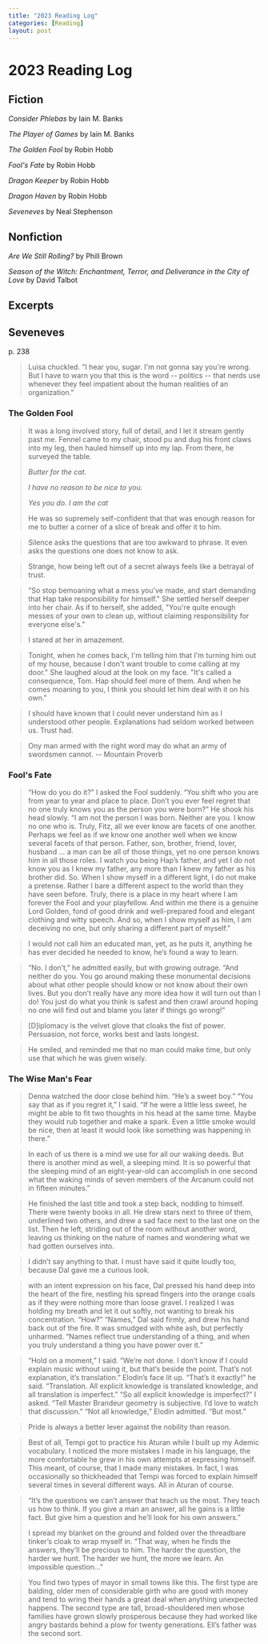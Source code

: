 ```yaml
---
title: "2023 Reading Log"
categories: [Reading]
layout: post
---
```

# 2023 Reading Log

## Fiction
_Consider Phlebas_ by Iain M. Banks

_The Player of Games_ by Iain M. Banks

_The Golden Fool_ by Robin Hobb

_Fool's Fate_ by Robin Hobb

_Dragon Keeper_ by Robin Hobb

_Dragon Haven_ by Robin Hobb

_Seveneves_ by Neal Stephenson

## Nonfiction
_Are We Still Rolling?_ by Phill Brown

_Season of the Witch: Enchantment, Terror, and Deliverance in the City of Love_ by David Talbot

## Excerpts

## Seveneves
p. 238
> Luisa chuckled. "I hear you, sugar. I'm not gonna say you're wrong. But I have to warn you that this is the word -- politics -- that nerds use whenever they feel impatient about the human realities of an organization."

### The Golden Fool
> It was a long involved story, full of detail, and I let it stream gently past me. Fennel came to my chair, stood pu and dug his front claws into my leg, then hauled himself up into my lap. From there, he surveyed the table.
> 
> _Butter for the cat._
> 
> _I have no reason to be nice to you._
> 
> _Yes you do. I am the cat_
> 
> He was so supremely self-confident that that was enough reason for me to butter a corner of a slice of break and offer it to him.

> Silence asks the questions that are too awkward to phrase. It even asks the questions one does not know to ask.

> Strange, how being left out of a secret always feels like a betrayal of trust.

> "So stop bemoaning what a mess you've made, and start demanding that Hap take responsibility for himself." She settled herself deeper into her chair. As if to herself, she added, "You're quite enough messes of your own to clean up, without claiming responsibility for everyone else's."
> 
> I stared at her in amazement.

> Tonight, when he comes back, I'm telling him that I'm turning him out of my house, because I don't want trouble to come calling at my door." She laughed aloud at the look on my face. "It's called a consequence, Tom. Hap should feel more of them. And when he comes moaning to you, I think you should let him deal with it on his own."

> I should have known that I could never understand him as I understood other people. Explanations had seldom worked between us. Trust had.

> Ony man armed with the right word may do what an army of swordsmen cannot. -- Mountain Proverb

### Fool's Fate
> “How do you do it?” I asked the Fool suddenly. “You shift who you are from year to year and place to place. Don’t you ever feel regret that no one truly knows you as the person you were born?” He shook his head slowly. “I am not the person I was born. Neither are you. I know no one who is. Truly, Fitz, all we ever know are facets of one another. Perhaps we feel as if we know one another well when we know several facets of that person. Father, son, brother, friend, lover, husband … a man can be all of those things, yet no one person knows him in all those roles. I watch you being Hap’s father, and yet I do not know you as I knew my father, any more than I knew my father as his brother did. So. When I show myself in a different light, I do not make a pretense. Rather I bare a different aspect to the world than they have seen before. Truly, there is a place in my heart where I am forever the Fool and your playfellow. And within me there is a genuine Lord Golden, fond of good drink and well-prepared food and elegant clothing and witty speech. And so, when I show myself as him, I am deceiving no one, but only sharing a different part of myself.”

> I would not call him an educated man, yet, as he puts it, anything he has ever decided he needed to know, he’s found a way to learn.

> “No. I don’t,” he admitted easily, but with growing outrage. “And neither do you. You go around making these monumental decisions about what other people should know or not know about their own lives. But you don’t really have any more idea how it will turn out than I do! You just do what you think is safest and then crawl around hoping no one will find out and blame you later if things go wrong!”

> [D]iplomacy is the velvet glove that cloaks the fist of power. Persuasion, not force, works best and lasts longest.

> He smiled, and reminded me that no man could make time, but only use that which he was given wisely.

### The Wise Man's Fear
> Denna watched the door close behind him. “He’s a sweet boy.” “You say that as if you regret it,” I said. “If he were a little less sweet, he might be able to fit two thoughts in his head at the same time. Maybe they would rub together and make a spark. Even a little smoke would be nice, then at least it would look like something was happening in there.”

> In each of us there is a mind we use for all our waking deeds. But there is another mind as well, a sleeping mind. It is so powerful that the sleeping mind of an eight-year-old can accomplish in one second what the waking minds of seven members of the Arcanum could not in fifteen minutes.”

> He finished the last title and took a step back, nodding to himself. There were twenty books in all. He drew stars next to three of them, underlined two others, and drew a sad face next to the last one on the list. Then he left, striding out of the room without another word, leaving us thinking on the nature of names and wondering what we had gotten ourselves into.

> I didn’t say anything to that. I must have said it quite loudly too, because Dal gave me a curious look.

> with an intent expression on his face, Dal pressed his hand deep into the heart of the fire, nestling his spread fingers into the orange coals as if they were nothing more than loose gravel. I realized I was holding my breath and let it out softly, not wanting to break his concentration. “How?” “Names,” Dal said firmly, and drew his hand back out of the fire. It was smudged with white ash, but perfectly unharmed. “Names reflect true understanding of a thing, and when you truly understand a thing you have power over it.”

> “Hold on a moment,” I said. “We’re not done. I don’t know if I could explain music without using it, but that’s beside the point. That’s not explanation, it’s translation.” Elodin’s face lit up. “That’s it exactly!” he said. “Translation. All explicit knowledge is translated knowledge, and all translation is imperfect.” “So all explicit knowledge is imperfect?” I asked. “Tell Master Brandeur geometry is subjective. I’d love to watch that discussion.” “Not all knowledge,” Elodin admitted. “But most.”

> Pride is always a better lever against the nobility than reason.

> Best of all, Tempi got to practice his Aturan while I built up my Ademic vocabulary. I noticed the more mistakes I made in his language, the more comfortable he grew in his own attempts at expressing himself. This meant, of course, that I made many mistakes. In fact, I was occasionally so thickheaded that Tempi was forced to explain himself several times in several different ways. All in Aturan of course.

> “It’s the questions we can’t answer that teach us the most. They teach us how to think. If you give a man an answer, all he gains is a little fact. But give him a question and he’ll look for his own answers.” 
>  
>  I spread my blanket on the ground and folded over the threadbare tinker’s cloak to wrap myself in. “That way, when he finds the answers, they’ll be precious to him. The harder the question, the harder we hunt. The harder we hunt, the more we learn. An impossible question...”

> 

> You find two types of mayor in small towns like this. The first type are balding, older men of considerable girth who are good with money and tend to wring their hands a great deal when anything unexpected happens. The second type are tall, broad-shouldered men whose families have grown slowly prosperous because they had worked like angry bastards behind a plow for twenty generations. Ell’s father was the second sort.

